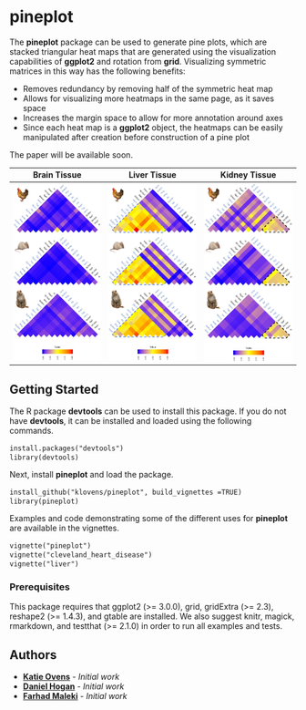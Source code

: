# pineplot

The **pineplot** package can be used to generate pine plots, which are stacked triangular heat maps that are generated using the visualization capabilities of **ggplot2** and rotation from **grid**. Visualizing symmetric matrices in this way has the following benefits:

- Removes redundancy by removing half of the symmetric heat map
- Allows for visualizing more heatmaps in the same page, as it saves space
- Increases the margin space to allow for more annotation around axes
- Since each heat map is a **ggplot2** object, the heatmaps can be easily manipulated after creation before construction of a pine plot

The paper will be available soon.

Brain Tissue             |  Liver Tissue     |  Kidney Tissue
:-------------------------:|:-------------------------:|:-------------------------:
![pineplot](vignettes/images/pineplot_brain.jpg)  |  ![pineplot](vignettes/images/pineplot_liver.jpg) | ![pineplot](vignettes/images/pineplot_kidney.jpg)


## Getting Started

The R package **devtools** can be used to install this package. If you do not have **devtools**, it can be installed and loaded using the following commands.
```
install.packages("devtools")
library(devtools)
```
Next, install **pineplot** and load the package.

```
install_github("klovens/pineplot", build_vignettes =TRUE)
library(pineplot)
```
Examples and code demonstrating some of the different uses for **pineplot** are available in the vignettes.

```
vignette("pineplot")
vignette("cleveland_heart_disease")
vignette("liver")
```

### Prerequisites
This package requires that ggplot2 (>= 3.0.0), grid, gridExtra (>= 2.3), reshape2 (>= 1.4.3), and gtable are installed. We also suggest knitr, magick, rmarkdown, and testthat (>= 2.1.0) in order to run all examples and tests.

## Authors

* [**Katie Ovens**](https://github.com/klovens) - *Initial work* 
* [**Daniel Hogan**](https://github.com/djhogan) - *Initial work* 
* [**Farhad Maleki**](https://github.com/FarhadMaleki) - *Initial work*
